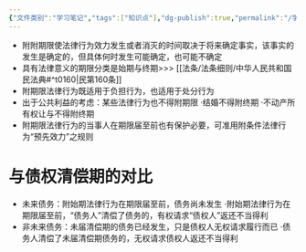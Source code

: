 ```yaml
---
{"文件类别":"学习笔记","tags":["知识点"],"dg-publish":true,"permalink":"/学习笔记/知识点/附期限的法律行为/","dgPassFrontmatter":true}
---
```


- 附附期限使法律行为效力发生或者消灭的时间取决于将来确定事实，该事实的发生是确定的，但具体何时发生可能确定，也可能不确定
- 具有法律意义的期限分类是始期与终期>>> [[法条/法条细则/中华人民共和国民法典#^t0160\|民第160条]]
- 附期限法律行为既适用于负担行为，也适用于处分行为
- 出于公共利益的考虑：某些法律行为也不得附期限
·结婚不得附终期
·不动产所有权让与不得附终期
- 附期限法律行为的当事人在期限届至前也有保护必要，可准用附条件法律行为“预先效力”之规则
# 与债权清偿期的对比
- 未来债务：附始期法律行为在期限届至前，债务尚未发生
·附始期法律行为在期限届至前，“债务人”清偿了债务的，有权请求“债权人”返还不当得利
- 非未来债务：未届清偿期的债务已经发生，只是债权人无权请求履行而已
·债务人清偿了未届清偿期债务的，无权请求债权人返还不当得利
